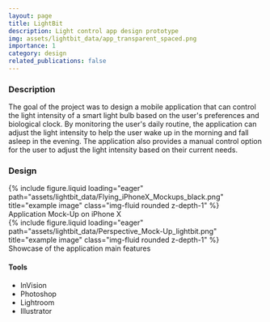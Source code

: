 ```yaml
---
layout: page
title: LightBit
description: Light control app design prototype
img: assets/lightbit_data/app_transparent_spaced.png
importance: 1
category: design
related_publications: false
---
```



### Description

The goal of the project was to design a mobile application that can control the light intensity of a smart light bulb based on the user's preferences and biological clock. By monitoring the user's daily routine, the application can adjust the light intensity to help the user wake up in the morning and fall asleep in the evening. The application also provides a manual control option for the user to adjust the light intensity based on their current needs.

### Design

<div class="row">
    <div class="col-sm mt-3 mt-md-0">
        {% include figure.liquid loading="eager" path="assets/lightbit_data/Flying_iPhoneX_Mockups_black.png" title="example image" class="img-fluid rounded z-depth-1" %}
    </div>
</div>
<div class="caption">
    Application Mock-Up on iPhone X
</div>


<div class="row">
    <div class="col-sm mt-3 mt-md-0">
        {% include figure.liquid loading="eager" path="assets/lightbit_data/Perspective_Mock-Up_lightbit.png" title="example image" class="img-fluid rounded z-depth-1" %}
    </div>
</div>
<div class="caption">
    Showcase of the application main features
</div>



#### Tools

- InVision
- Photoshop
- Lightroom
- Illustrator
